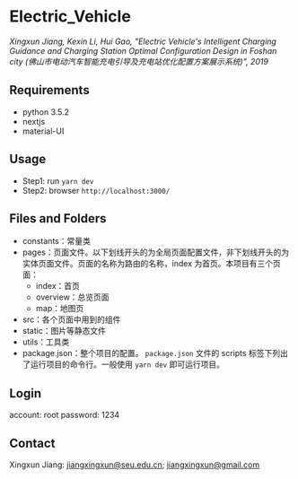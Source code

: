 # Electric_Vehicle

*Xingxun Jiang, Kexin Li, Hui Gao, "Electric Vehicle's Intelligent Charging Guidance and Charging Station Optimal Configuration Design in Foshan city (佛山市电动汽车智能充电引导及充电站优化配置方案展示系统)", 2019*


## Requirements

- python 3.5.2 
- nextjs
- material-UI


## Usage

- Step1: run ```yarn dev ```
- Step2: browser ```http://localhost:3000/ ```


## Files and Folders

- constants：常量类
- pages：页面文件。以下划线开头的为全局页面配置文件，非下划线开头的为实体页面文件。页面的名称为路由的名称，index 为首页。本项目有三个页面：
  - index：首页 
  - overview：总览页面 
  - map：地图页 
- src：各个页面中用到的组件 
- static：图片等静态文件
- utils：工具类
- package.json：整个项目的配置。 `package.json` 文件的 scripts 标签下列出了运行项目的命令行。一般使用 `yarn dev` 即可运行项目。

## Login

account: root
password: 1234

## Contact
Xingxun Jiang: jiangxingxun@seu.edu.cn; jiangxingxun@gmail.com

